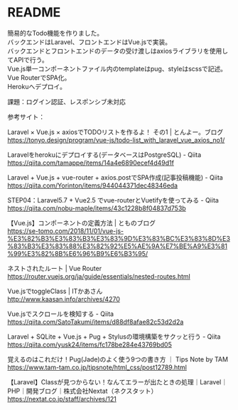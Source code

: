 # README

簡易的なTodo機能を作りました。<br>バックエンドはLaravel、フロントエンドはVue.jsで実装。<br>バックエンドとフロントエンドのデータの受け渡しはaxiosライブラリを使用してAPIで行う。<br>Vue.js単一コンポーネントファイル内のtemplateはpug、styleはscssで記述。<br>Vue RouterでSPA化。<br>Herokuへデプロイ。

課題：ログイン認証、レスポンシブ未対応

参考サイト：

Laravel × Vue.js × axiosでTODOリストを作るよ！ その1 | とんよー。ブログ<br>
https://tonyo.design/program/vue-js/todo-list_with_laravel_vue_axios_no1/

Laravelをherokuにデプロイする(データベースはPostgreSQL) - Qiita<br>
https://qiita.com/tamappe/items/14a4e6890ecef4d49d1f

Laravel + Vue.js + vue-router + axios.postでSPA作成(記事投稿機能) - Qiita<br>
https://qiita.com/Yorinton/items/944044371dec48346eda

STEP04：Laravel5.7 + Vue2.5 でvue-routerとVuetifyを使ってみる - Qiita<br>
https://qiita.com/nobu-maple/items/43c1228b8f04837d753b

【Vue.js】コンポーネントの定義方法 | とものブログ<br>
https://se-tomo.com/2018/11/01/vue-js-%E3%82%B3%E3%83%B3%E3%83%9D%E3%83%BC%E3%83%8D%E3%83%B3%E3%83%88%E3%82%92%E5%AE%9A%E7%BE%A9%E3%81%99%E3%82%8B%E6%96%B9%E6%B3%95/

ネストされたルート | Vue Router<br>
https://router.vuejs.org/ja/guide/essentials/nested-routes.html

Vue.jsでtoggleClass | ITかあさん<br>
http://www.kaasan.info/archives/4270

Vue.jsでスクロールを検知する - Qiita<br>
https://qiita.com/SatoTakumi/items/d88df8afae82c53d2d2a

Laravel + SQLite + Vue.js + Pug + Stylusの環境構築をサクッと行う - Qiita<br>
https://qiita.com/yusk24/items/fc178be284e43769bd05

覚えるのはこれだけ！Pug(Jade)のよく使う9つの書き方 ｜ Tips Note by TAM<br>
https://www.tam-tam.co.jp/tipsnote/html_css/post12789.html

【Laravel】Classが見つからない！なんてエラーが出たときの処理｜Laravel｜PHP｜開発ブログ｜株式会社Nextat（ネクスタット）<br>
https://nextat.co.jp/staff/archives/121
